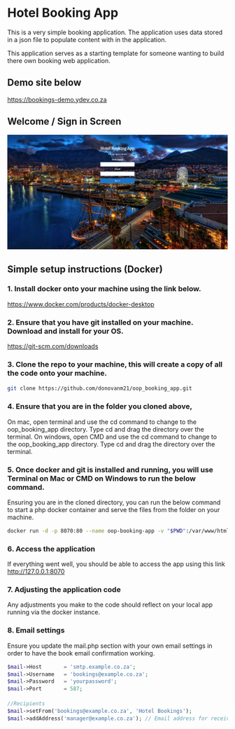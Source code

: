 # Hotel Booking App

This is a very simple booking application. The application uses data stored in a json file to populate content with in the application.

This application serves as a starting template for someone wanting to build there own booking web application.

## Demo site below

<a href="https://bookings-demo.ydev.co.za" target="_blank">https://bookings-demo.ydev.co.za</a>

## Welcome / Sign in Screen

<img src="https://github.com/donovanm21/oop_booking_app/blob/main/includes/img/github/signin.png" />

## Simple setup instructions (Docker)

### 1. Install docker onto your machine using the link below.

https://www.docker.com/products/docker-desktop

### 2. Ensure that you have git installed on your machine. Download and install for your OS.

https://git-scm.com/downloads

### 3. Clone the repo to your machine, this will create a copy of all the code onto your machine.

```bash
git clone https://github.com/donovanm21/oop_booking_app.git
```

### 4. Ensure that you are in the folder you cloned above,

On mac, open terminal and use the cd command to change to the oop_booking_app directory. Type cd and drag the directory over the terminal.
On windows, open CMD and use the cd command to change to the oop_booking_app directory. Type cd and drag the directory over the terminal.

### 5. Once docker and git is installed and running, you will use Terminal on Mac or CMD on Windows to run the below command.

Ensuring you are in the cloned directory, you can run the below command to start a php docker container and serve the files from the folder on your machine.

```bash
docker run -d -p 8070:80 --name oop-booking-app -v "$PWD":/var/www/html php:7.2-apache
```

### 6. Access the application

If everything went well, you should be able to access the app using this link http://127.0.0.1:8070

### 7. Adjusting the application code

Any adjustments you make to the code should reflect on your local app running via the docker instance.

### 8. Email settings

Ensure you update the mail.php section with your own email settings in order to have the book email confirmation working.

```php
$mail->Host       = 'smtp.example.co.za';
$mail->Username   = 'bookings@example.co.za';
$mail->Password   = 'yourpassword';
$mail->Port       = 587;

//Recipients
$mail->setFrom('bookings@example.co.za', 'Hotel Bookings');
$mail->addAddress('manager@example.co.za'); // Email address for receiving the booking cofirmation (Your email)
```
